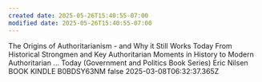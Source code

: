 ```yaml
---
created date: 2025-05-26T15:40:55-07:00
modified date: 2025-05-26T15:40:55-07:00
---
```

The Origins of Authoritarianism - and Why it Still Works Today
From Historical Strongmen and Key Authoritarian Moments in History to Modern Authoritarian ... Today (Government and Politics Book Series)
Eric Nilsen
BOOK
KINDLE
B0BDSY63NM
false
2025-03-08T06:32:37.365Z
